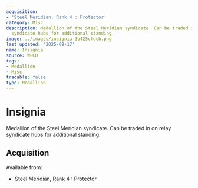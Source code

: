 ```yaml
---
acquisition:
- 'Steel Meridian, Rank 4 : Protector'
category: Misc
description: Medallion of the Steel Meridian syndicate. Can be traded in on relay
  syndicate hubs for additional standing.
image: ../images/insignia-3b425cfdcb.png
last_updated: '2025-09-17'
name: Insignia
source: WFCD
tags:
- Medallion
- Misc
tradable: false
type: Medallion
---
```


# Insignia

Medallion of the Steel Meridian syndicate. Can be traded in on relay syndicate hubs for additional standing.

## Acquisition

Available from:
- Steel Meridian, Rank 4 : Protector

